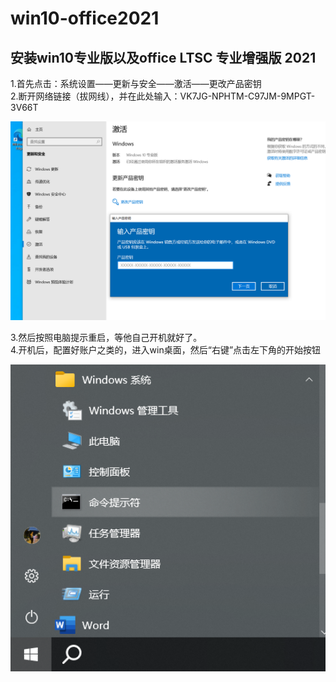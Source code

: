 # win10-office2021
## 安装win10专业版以及office LTSC 专业增强版 2021

1.首先点击：系统设置——更新与安全——激活——更改产品密钥  
2.断开网络链接（拔网线），并在此处输入：VK7JG-NPHTM-C97JM-9MPGT-3V66T  

<img src="https://github.com/y741269430/win10-office2021/blob/main/png/image1.png" width="600" />  

3.然后按照电脑提示重启，等他自己开机就好了。  
4.开机后，配置好账户之类的，进入win桌面，然后“右键”点击左下角的开始按钮  


<img src="https://github.com/y741269430/win10-office2021/blob/main/png/image2.png" width="600" />

